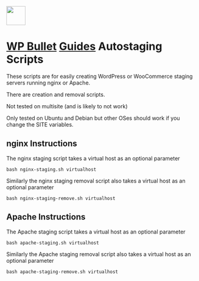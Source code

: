 <a href="https://guides.wp-bullet.com"><img src="https://guides.wp-bullet.com/wp-content/uploads/2016/07/wp-bullet-logo.svg" height="50"></a>

# [WP Bullet](https://wp-bullet.com) [Guides](https://guides.wp-bullet.com) Autostaging Scripts

These scripts are for easily creating WordPress or WooCommerce staging servers running nginx or Apache.

There are creation and removal scripts.

Not tested on multisite (and is likely to not work)

Only tested on Ubuntu and Debian but other OSes should work if you change the SITE variables.

## nginx Instructions

The nginx staging script takes a virtual host as an optional parameter

`bash nginx-staging.sh virtualhost`

Similarly the nginx staging removal script also takes a virtual host as an optional parameter

`bash nginx-staging-remove.sh virtualhost`

## Apache Instructions

The Apache staging script takes a virtual host as an optional parameter

`bash apache-staging.sh virtualhost`

Similarly the Apache staging removal script also takes a virtual host as an optional parameter

`bash apache-staging-remove.sh virtualhost`
